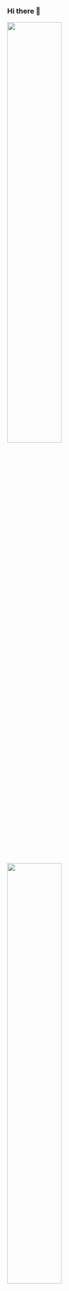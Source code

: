 ### Hi there 👋

<a href="https://github.com/waqid">
  <img align="center" width="50%" src="https://github-readme-stats.vercel.app/api?username=waqid&count_private=true&show_icons=true&theme=chartreuse-dark" />
</a>
<a href="https://github.com/waqid">
  <img align="center"  width="50%" src="https://github-readme-stats.vercel.app/api/top-langs/?username=waqid&layout=compact&theme=chartreuse-dark&langs_count=8" />
</a>

<!--
**waqid/waqid** is a ✨ _special_ ✨ repository because its `README.md` (this file) appears on your GitHub profile.

Here are some ideas to get you started:

- 🔭 I’m currently working on ...
- 🌱 I’m currently learning ...
- 👯 I’m looking to collaborate on ...
- 🤔 I’m looking for help with ...
- 💬 Ask me about ...
- 📫 How to reach me: ...
- 😄 Pronouns: ...
- ⚡ Fun fact: ...
-->
